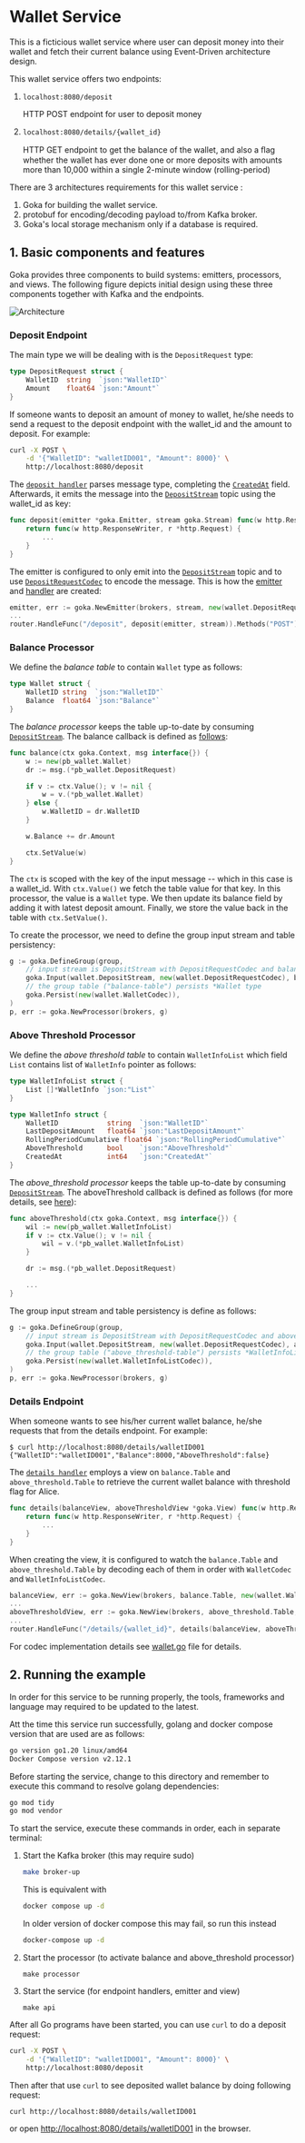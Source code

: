 # Wallet Service

This is a ficticious wallet service where user can deposit money into their wallet and fetch their current balance using Event-Driven architecture design.

This wallet service offers two endpoints:

1. `localhost:8080/deposit`

   HTTP POST endpoint for user to deposit money

2. `localhost:8080/details/{wallet_id}`

   HTTP GET endpoint to get the balance of the wallet, and also a ﬂag whether the wallet has ever done one
   or more deposits with amounts more than 10,000 within a single 2-minute window (rolling-period)

There are 3 architectures requirements for this wallet service :

1. Goka for building the wallet service.
2. protobuf for encoding/decoding payload to/from Kafka broker.
3. Goka's local storage mechanism only if a database is required.

## 1. Basic components and features

Goka provides three components to build systems: emitters, processors, and views.
The following figure depicts initial design using these three components together with Kafka and the endpoints.

![Architecture](img/wallet-service-arch.png)

### Deposit Endpoint

The main type we will be dealing with is the `DepositRequest` type:

```go
type DepositRequest struct {
	WalletID  string  `json:"WalletID"`
	Amount    float64 `json:"Amount"`
}
```

If someone wants to deposit an amount of money to wallet, he/she needs to send a request to the deposit endpoint with the wallet_id and the amount to deposit.
For example:

```sh
curl -X POST \
    -d '{"WalletID": "walletID001", "Amount": 8000}' \
    http://localhost:8080/deposit
```

The [`deposit handler`](service/service.go#L50) parses message type, completing the [`CreatedAt`](service/service.go#66) field. Afterwards, it emits the message into the [`DepositStream`](wallet.go#L10) topic using the wallet_id as key:

```go
func deposit(emitter *goka.Emitter, stream goka.Stream) func(w http.ResponseWriter, r *http.Request) {
	return func(w http.ResponseWriter, r *http.Request) {
		...
	}
}
```

The emitter is configured to only emit into the [`DepositStream`](wallet.go#L10) topic and to use [`DepositRequestCodec`](wallet.go#L48) to encode the message.
This is how the [emitter](service/service.go#L36) and [handler](service/service.go#L43) are created:

```go
emitter, err := goka.NewEmitter(brokers, stream, new(wallet.DepositRequestCodec))
...
router.HandleFunc("/deposit", deposit(emitter, stream)).Methods("POST")
```

### Balance Processor

We define the _balance table_ to contain `Wallet` type as follows:

```go
type Wallet struct {
	WalletID string  `json:"WalletID"`
	Balance  float64 `json:"Balance"`
}
```

The _balance processor_ keeps the table up-to-date by consuming [`DepositStream`](wallet.go#L10).
The balance callback is defined as [follows](balance/balance.go#L18):

```go
func balance(ctx goka.Context, msg interface{}) {
	w := new(pb_wallet.Wallet)
	dr := msg.(*pb_wallet.DepositRequest)

	if v := ctx.Value(); v != nil {
		w = v.(*pb_wallet.Wallet)
	} else {
		w.WalletID = dr.WalletID
	}

	w.Balance += dr.Amount

	ctx.SetValue(w)
}
```

The `ctx` is scoped with the key of the input message -- which in this case is a wallet_id.
With `ctx.Value()` we fetch the table value for that key.
In this processor, the value is a `Wallet` type.
We then update its balance field by adding it with latest deposit amount.
Finally, we store the value back in the table with `ctx.SetValue()`.

To create the processor, we need to define the group input stream and table persistency:

```go
g := goka.DefineGroup(group,
    // input stream is DepositStream with DepositRequestCodec and balance callback
    goka.Input(wallet.DepositStream, new(wallet.DepositRequestCodec), balance),
    // the group table ("balance-table") persists *Wallet type
    goka.Persist(new(wallet.WalletCodec)),
)
p, err := goka.NewProcessor(brokers, g)
```

### Above Threshold Processor

We define the _above threshold table_ to contain `WalletInfoList` which field `List` contains list of `WalletInfo` pointer as follows:

```go
type WalletInfoList struct {
	List []*WalletInfo `json:"List"`
}

type WalletInfo struct {
	WalletID            string  `json:"WalletID"`
	LastDepositAmount   float64 `json:"LastDepositAmount"`
	RollingPeriodCumulative float64 `json:"RollingPeriodCumulative"`
	AboveThreshold      bool    `json:"AboveThreshold"`
	CreatedAt           int64   `json:"CreatedAt"`
}
```

The _above_threshold processor_ keeps the table up-to-date by consuming [`DepositStream`](wallet.go#L10).
The aboveThreshold callback is defined as follows (for more details, see [here](above_threshold/above_threshold.go#L23)):

```go
func aboveThreshold(ctx goka.Context, msg interface{}) {
	wil := new(pb_wallet.WalletInfoList)
	if v := ctx.Value(); v != nil {
		wil = v.(*pb_wallet.WalletInfoList)
	}

	dr := msg.(*pb_wallet.DepositRequest)

	...
}
```

The group input stream and table persistency is define as follows:

```go
g := goka.DefineGroup(group,
    // input stream is DepositStream with DepositRequestCodec and aboveThreshold callback
    goka.Input(wallet.DepositStream, new(wallet.DepositRequestCodec), aboveThreshold),
    // the group table ("above_threshold-table") persists *WalletInfoList type
    goka.Persist(new(wallet.WalletInfoListCodec)),
)
p, err := goka.NewProcessor(brokers, g)
```

### Details Endpoint

When someone wants to see his/her current wallet balance, he/she requests that from the details endpoint.
For example:

```
$ curl http://localhost:8080/details/walletID001
{"WalletID":"walletID001","Balance":8000,"AboveThreshold":false}
```

The [`details handler`](service/service.go#L79) employs a view on `balance.Table` and `above_threshold.Table` to retrieve the current wallet balance with threshold flag for Alice.

```go
func details(balanceView, aboveThresholdView *goka.View) func(w http.ResponseWriter, r *http.Request) {
	return func(w http.ResponseWriter, r *http.Request) {
		...
	}
}
```

When creating the view, it is configured to watch the `balance.Table` and `above_threshold.Table` by decoding each of them in order with `WalletCodec` and `WalletInfoListCodec`.

```go
balanceView, err := goka.NewView(brokers, balance.Table, new(wallet.WalletCodec))
...
aboveThresholdView, err := goka.NewView(brokers, above_threshold.Table, new(wallet.WalletInfoListCodec))
...
router.HandleFunc("/details/{wallet_id}", details(balanceView, aboveThresholdView)).Methods("GET")
```

For codec implementation details see [wallet.go](wallet.go) file for details.

## 2. Running the example

In order for this service to be running properly, the tools, frameworks and language may required to be updated to the latest.

Att the time this service run successfully, golang and docker compose version that are used are as follows:

```sh
go version go1.20 linux/amd64
Docker Compose version v2.12.1
```

Before starting the service, change to this directory and remember to execute this command to resolve golang dependencies:

```sh
go mod tidy
go mod vendor
```

To start the service, execute these commands in order, each in separate terminal:

1. Start the Kafka broker (this may require sudo)

   ```sh
   make broker-up
   ```

   This is equivalent with

   ```sh
   docker compose up -d
   ```

   In older version of docker compose this may fail, so run this instead

   ```sh
   docker-compose up -d
   ```

2. Start the processor (to activate balance and above_threshold processor)

   ```
   make processor
   ```

3. Start the service (for endpoint handlers, emitter and view)

   ```
   make api
   ```

After all Go programs have been started, you can use `curl` to do a deposit request:

```sh
curl -X POST \
    -d '{"WalletID": "walletID001", "Amount": 8000}' \
    http://localhost:8080/deposit
```

Then after that use `curl` to see deposited wallet balance by doing following request:

```sh
curl http://localhost:8080/details/walletID001
```

or open [http://localhost:8080/details/walletID001](http://localhost:8080/details/walletID001) in the browser.

